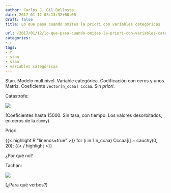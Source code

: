 ```yaml
---
author: Carlos J. Gil Bellosta
date: 2017-01-12 08:13:32+00:00
draft: false
title: Lo que pasa cuando omites la priori con variables categóricas

url: /2017/01/12/lo-que-pasa-cuando-omites-la-priori-con-variables-categoricas/
categories:
- r
tags:
- r
- stan
- stan
- variables categóricas
---
```


Stan. Modelo multinivel. Variable categórica. Codificación con ceros y unos. Matriz. Coeficiente `vector[n_ccaa] Cccaa`. Sin _priori_.

Catástrofe:

![](/wp-uploads/2017/01/coefs_sin_prior.png)

(Coeficientes hasta 15000. Sin tasa, con tiempo. Los valores desorbitados, en ceros de la `dummy`).

Priori.

{{< highlight R "linenos=true" >}}
for (i in 1:n_ccaa)
    Cccaa[i] ~ cauchy(0, 20);
{{< / highlight >}}

¿Por qué no?

Tachán:

![](/wp-uploads/2017/01/coefs_con_prior.png)


(¿Para qué verbos?)
